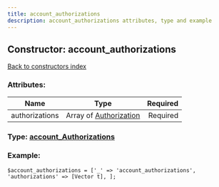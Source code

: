 ```yaml
---
title: account_authorizations
description: account_authorizations attributes, type and example
---
```

## Constructor: account\_authorizations  
[Back to constructors index](index.md)



### Attributes:

| Name     |    Type       | Required |
|----------|:-------------:|---------:|
|authorizations|Array of [Authorization](../types/Authorization.md) | Required|



### Type: [account\_Authorizations](../types/account_Authorizations.md)


### Example:

```
$account_authorizations = ['_' => 'account_authorizations', 'authorizations' => [Vector t], ];
```  

